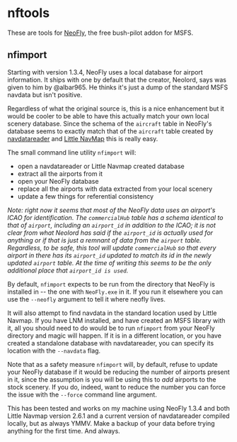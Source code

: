# nftools

These are tools for [NeoFly](https://maugiroe.wixsite.com/neofly), the free bush-pilot addon for MSFS.

## nfimport

Starting with version 1.3.4, NeoFly uses a local database for airport information.  It ships with one by default that the creator, Neolord, says was given to him by @albar965.  He thinks it's just a dump of the standard MSFS navdata but isn't positive.

Regardless of what the original source is, this is a nice enhancement but it would be cooler to be able to have this actually match your own local scenery database.  Since the schema of the `aircraft` table in NeoFly's database seems to exactly match that of the `aircraft` table created by [navdatareader](https://github.com/albar965/navdatareader/wiki) and [Little NavMap](https://albar965.github.io/littlenavmap.html) this is really easy.

The small command line utility `nfimport` will:

* open a navdatareader or Little Navmap created database
* extract all the airports from it
* open your NeoFly database
* replace all the airports with data extracted from your local scenery
* update a few things for referential consistency

*Note:  right now it seems that most of the NeoFly data uses an airport's ICAO for identification.  The `commercialHub` table has a schema identical to that of `airport`, including an `airport_id` in addition to the ICAO; it is not clear from what Neolord has said if the `airport_id` is actually used for anything or if that is just a remnant of data from the `airport` table.  Regardless, to be safe, this tool will update `commercialHub` so that every airport in there has its `airport_id` updated to match its id in the newly updated `airport` table.  At the time of writing this seems to be the only additional place that `airport_id is used`.*

By default, `nfimport` expects to be run from the directory that NeoFly is installed in -- the one with `NeoFly.exe` in it.  If you run it elsewhere you can use the `--neofly` argument to tell it where neofly lives.

It will also attempt to find navdata in the standard location used by Little Navmap.  If you have LNM installed, and have created an MSFS library with it, all you should need to do would be to run `nfimport` from your NeoFly directory and magic will happen.  If it is in a different location, or you have created a standalone database with navdatareader, you can specify its location with the `--navdata` flag.

Note that as a safety measure `nfimport` will, by default, refuse to update your NeoFly database if it would be reducing the number of airports present in it, since the assumption is you will be using this to _add_ airports to the stock scenery.  If you do, indeed, want to reduce the number you can force the issue with the `--force` command line argument.

This has been tested and works on my machine using NeoFly 1.3.4 and both Little Navmap version 2.6.1 and a current version of navdatareader compiled locally, but as always YMMV.  Make a backup of your data before trying anything for the first time.  And always.